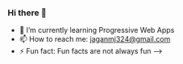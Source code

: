 ### Hi there 👋

- 🌱 I’m currently learning Progressive Web Apps
- 📫 How to reach me: jaganmj324@gmail.com
- ⚡ Fun fact: Fun facts are not always fun
-->
